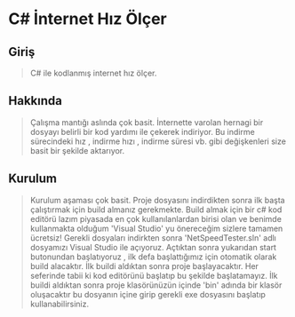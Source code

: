 # C# İnternet Hız Ölçer

## Giriş

> C# ile kodlanmış internet hız ölçer. 

## Hakkında

> Çalışma mantığı aslında çok basit. İnternette varolan hernagi bir dosyayı belirli bir kod yardımı ile çekerek indiriyor. Bu indirme sürecindeki hız , indirme hızı , indirme süresi vb. gibi değişkenleri size basit bir şekilde aktarıyor.

## Kurulum

> Kurulum aşaması çok basit. Proje dosyasını indirdikten sonra ilk başta çalıştırmak için build almanız gerekmekte. Build almak için bir c# kod editörü lazım piyasada en çok kullanılanlardan birisi olan ve benimde kullanmakta olduğum 'Visual Studio' yu önereceğim sizlere tamamen ücretsiz!  Gerekli dosyaları indirkten sonra 'NetSpeedTester.sln' adlı dosyamızı Visual Studio ile açıyoruz. Açtıktan sonra yukarıdan start butonundan başlatıyoruz , ilk defa başlattığımız için otomatik olarak build alacaktır. İlk buildi aldıktan sonra proje başlayacaktır. Her seferinde tabii ki kod editörünü başlatıp bu şekilde başlatamayız. İlk buildi aldıktan sonra proje klasörünüzün içinde 'bin' adında bir klasör oluşacaktır bu dosyanın içine girip gerekli exe dosyasını başlatıp kullanabilirsiniz.

